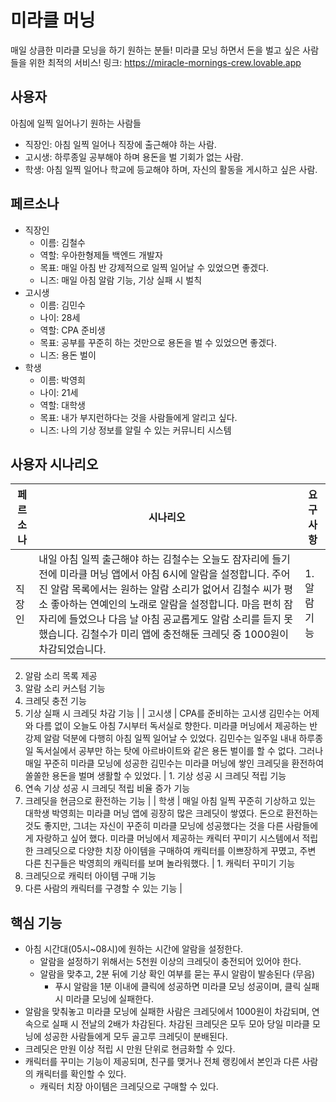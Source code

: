 # 미라클 머닝
매일 상큼한 미라클 모닝을 하기 원하는 분들! 미라클 모닝 하면서 돈을 벌고 싶은 사람들을 위한 최적의 서비스!
링크: https://miracle-mornings-crew.lovable.app


## 사용자

아침에 일찍 일어나기 원하는 사람들

- 직장인: 아침 일찍 일어나 직장에 출근해야 하는 사람.
- 고시생: 하루종일 공부해야 하며 용돈을 벌 기회가 없는 사람.
- 학생: 아침 일찍 일어나 학교에 등교해야 하며, 자신의 활동을 게시하고 싶은 사람.

## 페르소나

- 직장인
    - 이름: 김철수
    - 역할: 우아한형제들 백엔드 개발자
    - 목표: 매일 아침 반 강제적으로 일찍 일어날 수 있었으면 좋겠다.
    - 니즈: 매일 아침 알람 기능, 기상 실패 시 벌칙
- 고시생
    - 이름: 김민수
    - 나이: 28세
    - 역할: CPA 준비생
    - 목표: 공부를 꾸준히 하는 것만으로 용돈을 벌 수 있었으면 좋겠다.
    - 니즈: 용돈 벌이
- 학생
    - 이름: 박영희
    - 나이: 21세
    - 역할: 대학생
    - 목표: 내가 부지런하다는 것을 사람들에게 알리고 싶다.
    - 니즈: 나의 기상 정보를 알릴 수 있는 커뮤니티 시스템

## 사용자 시나리오

| 페르소나 | 시나리오 | 요구사항 |
| --- | --- | --- |
| 직장인 | 내일 아침 일찍 출근해야 하는 김철수는 오늘도 잠자리에 들기 전에 미라클 머닝 앱에서 아침 6시에 알람을 설정합니다. 주어진 알람 목록에서는 원하는 알람 소리가 없어서 김철수 씨가 평소 좋아하는 연예인의 노래로 알람을 설정합니다. 마음 편히 잠자리에 들었으나 다음 날 아침 공교롭게도 알람 소리를 듣지 못했습니다. 김철수가 미리 앱에 충전해둔 크레딧 중 1000원이 차감되었습니다. | 1. 알람 기능
2. 알람 소리 목록 제공
3. 알람 소리 커스텀 기능
4. 크레딧 충전 기능
5. 기상 실패 시 크레딧 차감 기능 |
| 고시생 | CPA를 준비하는 고시생 김민수는 어제와 다름 없이 오늘도 아침 7시부터 독서실로 향한다. 미라클 머닝에서 제공하는 반 강제 알람 덕분에 다행히 아침 일찍 일어날 수 있었다.
김민수는 일주일 내내 하루종일 독서실에서 공부만 하는 탓에 아르바이트와 같은 용돈 벌이를 할 수 없다. 그러나 매일 꾸준히 미라클 모닝에 성공한 김민수는 미라클 머닝에 쌓인 크레딧을 환전하여 쏠쏠한 용돈을 벌며 생활할 수 있었다. | 1. 기상 성공 시 크레딧 적립 기능
2. 연속 기상 성공 시 크레딧 적립 비율 증가 기능
3. 크레딧을 현금으로 환전하는 기능 |
| 학생 | 매일 아침 일찍 꾸준히 기상하고 있는 대학생 박영희는 미라클 머닝 앱에 굉장히 많은 크레딧이 쌓였다. 돈으로 환전하는 것도 좋지만, 그녀는 자신이 꾸준히 미라클 모닝에 성공했다는 것을 다른 사람들에게 자랑하고 싶어 했다. 미라클 머닝에서 제공하는 캐릭터 꾸미기 시스템에서 적립한 크레딧으로 다양한 치장 아이템을 구매하여 캐릭터를 이쁘장하게 꾸몄고, 주변 다른 친구들은 박영희의 캐릭터를 보며 놀라워했다. | 1. 캐릭터 꾸미기 기능
2. 크레딧으로 캐릭터 아이템 구매 기능
3. 다른 사람의 캐릭터를 구경할 수 있는 기능 |

## 핵심 기능

- 아침 시간대(05시~08시)에 원하는 시간에 알람을 설정한다.
    - 알람을 설정하기 위해서는 5천원 이상의 크레딧이 충전되어 있어야 한다.
    - 알람을 맞추고, 2분 뒤에 기상 확인 여부를 묻는 푸시 알람이 발송된다 (무음)
        - 푸시 알람을 1분 이내에 클릭에 성공하면 미라클 모닝 성공이며, 클릭 실패 시 미라클 모닝에 실패한다.
- 알람을 맞춰놓고 미라클 모닝에 실패한 사람은 크레딧에서 1000원이 차감되며, 연속으로 실패 시 전날의 2배가 차감된다. 차감된 크레딧은 모두 모아 당일 미라클 모닝에 성공한 사람들에게 모두 골고루 크레딧이 분배된다.
- 크레딧은 만원 이상 적립 시 만원 단위로 현금화할 수 있다.
- 캐릭터를 꾸미는 기능이 제공되며, 친구를 맺거나 전체 랭킹에서 본인과 다른 사람의 캐릭터를 확인할 수 있다.
    - 캐릭터 치장 아이템은 크레딧으로 구매할 수 있다.
